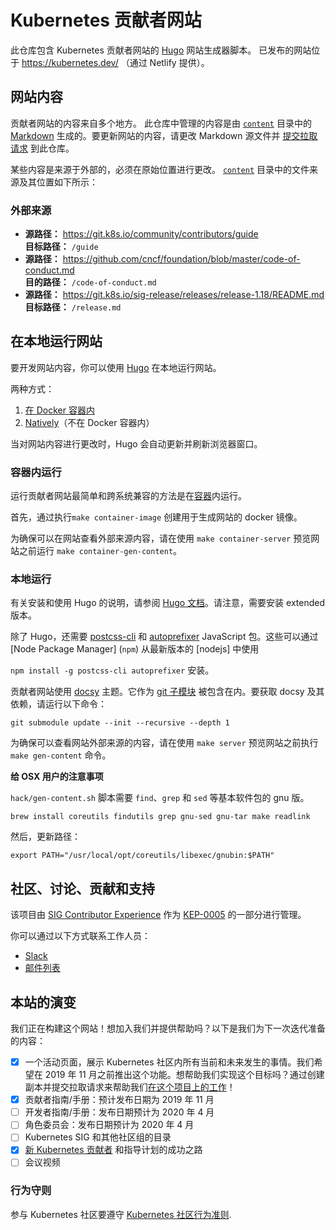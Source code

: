 <!--
# Kubernetes Contributor Site

This repository contains the [Hugo][hugo] site and generator scripts for the
Kubernetes Contributor site. The published website is available at
https://kubernetes.dev/ (served via Netlify).
-->
# Kubernetes 贡献者网站
此仓库包含 Kubernetes 贡献者网站的 [Hugo][hugo] 网站生成器脚本。
已发布的网站位于 https://kubernetes.dev/ （通过 Netlify 提供）。

<!--
## Site content

The content for the Contributor Site is sourced from multiple locations.
Content managed within this repository is generated from generated from [Markdown]
found within the [`content`][ct] directory. To update the site's content,
make changes to the Markdown sources and [submit a pull request][pr] to this
repository.

Some content is externally sourced and changes to that must be made in the
original location. A list of sources and their locations within the
[`content`][ct] is available below:
-->
## 网站内容

贡献者网站的内容来自多个地方。
此仓库中管理的内容是由 [`content`][ct] 目录中的 [Markdown] 生成的。要更新网站的内容，请更改 Markdown 源文件并 [提交拉取请求][pr] 到此仓库。

某些内容是来源于外部的，必须在原始位置进行更改。 [`content`][ct] 目录中的文件来源及其位置如下所示：

<!--
### External sources

- **Source:** https://git.k8s.io/community/contributors/guide <br>
  **Destination:** `/guide`
- **Source:** https://github.com/cncf/foundation/blob/master/code-of-conduct.md <br>
  **Destination:** `/code-of-conduct.md`
- **Source:** https://git.k8s.io/sig-release/releases/release-1.18/README.md <br>
  **Destination:** `/release.md`
-->
### 外部来源

- **源路径：** https://git.k8s.io/community/contributors/guide <br>
  **目标路径：** `/guide`
- **源路径：** https://github.com/cncf/foundation/blob/master/code-of-conduct.md <br>
  **目的路径：** `/code-of-conduct.md`
- **源路径：** https://git.k8s.io/sig-release/releases/release-1.18/README.md <br>
  **目标路径：** `/release.md`

<!--
## Running the site locally

To develop site content, you can run the site locally using [Hugo][hugo] in
two ways:

1. [Inside a Docker container](#using-docker)
2. [Natively](#natively) (not inside a Docker container)

When you make changes to the site's content, Hugo will automatically update
the site and refresh your browser window.
-->
## 在本地运行网站

要开发网站内容，你可以使用 [Hugo][hugo] 在本地运行网站。

两种方式：

1. [在 Docker 容器内](#using-docker)
2. [Natively](#natively)（不在 Docker 容器内）

当对网站内容进行更改时，Hugo 会自动更新并刷新浏览器窗口。

<!--
### Using Docker

The easiest and most cross-system-compatible way to run the Contributor
Site is to use [Docker][docker]. To begin, create the docker image to be used
with generating the site by executing `make container-image`.

To ensure you can view the site with externally sourced content, run
`make container-gen-content` before previewing the site by with
`make container-server`.
-->
### 容器内运行

运行贡献者网站最简单和跨系统兼容的方法是在[容器][docker]内运行。

首先，通过执行`make container-image` 创建用于生成网站的 docker 镜像。

为确保可以在网站查看外部来源内容，请在使用 `make container-server` 预览网站之前运行 `make container-gen-content`。

<!--
### Natively

For instructions on installing and using Hugo, see the [Hugo Documentation][hugo-docs].
Note that the extended version is required.

In addition to Hugo, the [postcss-cli] and [autoprefixer] JavaScript packages are
required. These can be installed via the [Node Package Manager] (`npm`) from a
recent version of [nodejs] with `npm install -g postcss-cli autoprefixer`.

The Contributor Site uses the [docsy] theme. It is included as a [git submodule].
To fetch docsy and it's requirements, run the command:
```
git submodule update --init --recursive --depth 1
```

To ensure you can view the site with externally sourced content, run
`make gen-content` before previewing the site by with `make server`.

**NOTE to OSX Users**

 The `hack/gen-content.sh` script requires the gnu version
of base packages such as `find`, `grep`, and `sed`. 
```
brew install coreutils findutils grep gnu-sed gnu-tar make readlink
```
You will then need to update your path to include these:
```
export PATH="/usr/local/opt/coreutils/libexec/gnubin:$PATH"
```
-->
### 本地运行

有关安装和使用 Hugo 的说明，请参阅 [Hugo 文档][hugo-docs]。请注意，需要安装 extended 版本。

除了 Hugo，还需要 [postcss-cli] 和 [autoprefixer] JavaScript 包。这些可以通过 [Node Package Manager] (`npm`) 从最新版本的 [nodejs] 中使用 

`npm install -g postcss-cli autoprefixer` 安装。

贡献者网站使用 [docsy] 主题。它作为 [git 子模块] 被包含在内。要获取 docsy 及其依赖，请运行以下命令：
```
git submodule update --init --recursive --depth 1
```

为确保可以查看网站外部来源的内容，请在使用 `make server` 预览网站之前执行 `make gen-content` 命令。

**给 OSX 用户的注意事项**

`hack/gen-content.sh` 脚本需要 `find`、`grep` 和 `sed` 等基本软件包的 gnu 版。
```
brew install coreutils findutils grep gnu-sed gnu-tar make readlink
```
然后，更新路径：
```
export PATH="/usr/local/opt/coreutils/libexec/gnubin:$PATH"
```

<!--
## Community, discussion, contribution, and support

This project is managed by [SIG Contributor Experience][sig-contribex] as a
part of [KEP-0005][kep-0005]

You can reach the maintainers of this project at:

- [Slack][sig-contribex-slack]
- [Mailing List][sig-contribex-list]
-->
## 社区、讨论、贡献和支持

该项目由 [SIG Contributor Experience][sig-contribex] 作为 [KEP-0005][kep-0005] 的一部分进行管理。

你可以通过以下方式联系工作人员：

- [Slack][sig-contribex-slack]
- [邮件列表][sig-contribex-list]

<!--
## Evolution of this site:

We’re building out this site in real-time! Want to join us and help? Here’s what we have in store for next iterations:

* [x] An Events page showcasing all current and future happenings within the Kubernetes community. We hope to launch this feature by November 2019. Want to help us hit this target? Help us [work on this project](https://github.com/kubernetes-sigs/contributor-site/issues/15) by forking the repo and submitting a pull request!
* [x] Contributor guide/handbook: Feature launch date estimated November 2019
* [ ] Developers' guide/handbook: Feature launch date estimated April 2020
* [ ] Role Board: Feature launch date estimated April 2020
* [ ] Directory of Kubernetes SIGs and other community groups
* [x] Pathways to success for [new Kubernetes contributors](https://git.k8s.io/community/community-membership.md) and mentoring programs
* [ ] Workshop videos
-->
## 本站的演变

我们正在构建这个网站！想加入我们并提供帮助吗？以下是我们为下一次迭代准备的内容：

* [x] 一个活动页面，展示 Kubernetes 社区内所有当前和未来发生的事情。我们希望在 2019 年 11 月之前推出这个功能。想帮助我们实现这个目标吗？通过创建副本并提交拉取请求来帮助我们[在这个项目上的工作](https://github.com/kubernetes-sigs/contributor-site/issues/15)！
* [x] 贡献者指南/手册：预计发布日期为 2019 年 11 月
* [ ] 开发者指南/手册：发布日期预计为 2020 年 4 月
* [ ] 角色委员会：发布日期预计为 2020 年 4 月
* [ ] Kubernetes SIG 和其他社区组的目录
* [x] [新 Kubernetes 贡献者](https://git.k8s.io/community/community-membership.md) 和指导计划的成功之路
* [ ] 会议视频
### 行为守则

参与 Kubernetes 社区要遵守 [Kubernetes 社区行为准则](code-of-conduct.md).

[hugo]: https://gohugo.io/
[Markdown]: https://www.markdownguide.org/
[ct]: ./content/
[pr]: https://help.github.com/en/articles/about-pull-requests
[hugo-docs]: https://gohugo.io/getting-started/installing
[frontmatter]: https://gohugo.io/content-management/front-matter/
[docker]: https://www.docker.com/get-started
[sig-contribex]: https://git.k8s.io/community/sig-contributor-experience/README.md
[sig-contribex-slack]: http://slack.k8s.io/#sig-contribex
[sig-contribex-list]: https://groups.google.com/forum/#!forum/kubernetes-sig-contribex
[kep-0005]: https://git.k8s.io/enhancements/keps/sig-contributor-experience/0005-contributor-site.md
[docsy]: https://docsy.dev
[postcss-cli]: https://postcss.org/
[autoprefixer]: https://github.com/postcss/autoprefixer
[git 子模块]: https://git-scm.com/book/en/v2/Git-Tools-Submodules
